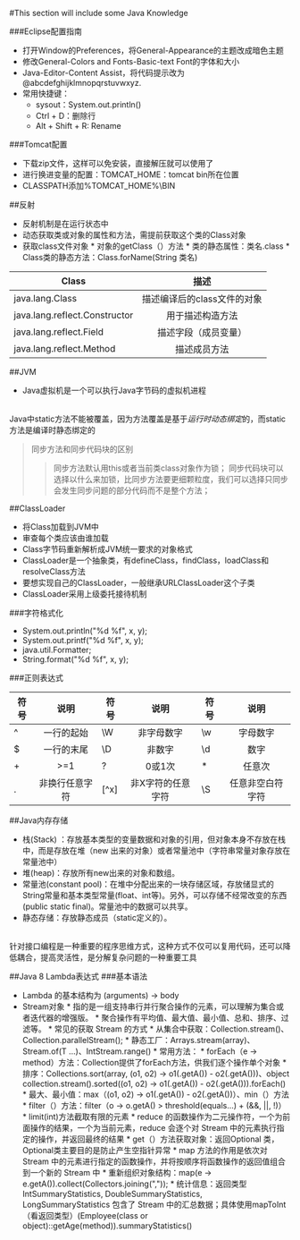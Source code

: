 ﻿#This section will include some Java Knowledge

###Eclipse配置指南
* 打开Window的Preferences，将General-Appearance的主题改成暗色主题
* 修改General-Colors and Fonts-Basic-text Font的字体和大小
* Java-Editor-Content Assist，将代码提示改为@abcdefghijklmnopqrstuvwxyz.
* 常用快捷键：
    * sysout：System.out.println()
    * Ctrl + D：删除行
    * Alt + Shift + R: Rename


###Tomcat配置
* 下载zip文件，这样可以免安装，直接解压就可以使用了
* 进行换进变量的配置：TOMCAT_HOME：tomcat bin所在位置
* CLASSPATH添加%TOMCAT_HOME%\BIN

##反射
* 反射机制是在运行状态中
* 动态获取类或对象的属性和方法，需提前获取这个类的Class对象
* 获取class文件对象
      * 对象的getClass（）方法
      *  类的静态属性：类名.class
      *   Class类的静态方法：Class.forName(String 类名)

| Class        | 描述           | 
| -------------            |:-------------:          |
|java.lang.Class	| 描述编译后的class文件的对象 |
|java.lang.reflect.Constructor	| 用于描述构造方法 |
|java.lang.reflect.Field	| 描述字段（成员变量） |
|java.lang.reflect.Method	| 描述成员方法 |


##JVM
* Java虚拟机是一个可以执行Java字节码的虚拟机进程

<br>    Java中static方法不能被覆盖，因为方法覆盖是基于*运行时动态绑定*的，而static方法是编译时静态绑定的

> 同步方法和同步代码块的区别
>>同步方法默认用this或者当前类class对象作为锁；
>> 同步代码块可以选择以什么来加锁，比同步方法要更细颗粒度，我们可以选择只同步会发生同步问题的部分代码而不是整个方法；

##ClassLoader
* 将Class加载到JVM中
* 审查每个类应该由谁加载
* Class字节码重新解析成JVM统一要求的对象格式
* ClassLoader是一个抽象类，有defineClass，findClass，loadClass和resolveClass方法
* 要想实现自己的ClassLoader，一般继承URLClassLoader这个子类
* ClassLoader采用上级委托接待机制

###字符格式化
* System.out.println("%d %f", x, y);
* System.out.printf("%d %f", x, y);
* java.util.Formatter;
* String.format("%d %f", x, y);

###正则表达式

|符号|	说明|	符号|	说明|	符号|	说明|
| ------------- |:-------------: | ------------- |:-------------: | ------------- |:-------------: |
|^	|一行的起始|	\W	|非字母数字|	\w	|字母数字|
|$	|一行的末尾|	\D	|非数字|	\d	|数字|
|+	|>=1	|?	|0或1次	|*	|任意次|
|.	|非换行任意字符|	[^x]	|非X字符的任意字符|	\S	|任意非空白符字符|

##Java内存存储
* 栈(Stack) ：存放基本类型的变量数据和对象的引用，但对象本身不存放在栈中，而是存放在堆（new 出来的对象）或者常量池中（字符串常量对象存放在常量池中）
* 堆(heap)：存放所有new出来的对象和数组。
* 常量池(constant pool)：在堆中分配出来的一块存储区域，存放储显式的String常量和基本类型常量(float、int等)。另外，可以存储不经常改变的东西(public static final)。常量池中的数据可以共享。
* 静态存储：存放静态成员（static定义的）。

<br>针对接口编程是一种重要的程序思维方式，这种方式不仅可以复用代码，还可以降低耦合，提高灵活性，是分解复杂问题的一种重要工具
<br>

##Java 8 Lambda表达式
###基本语法
* Lambda 的基本结构为 (arguments) -> body
* Stream对象
      * 指的是一组支持串行并行聚合操作的元素，可以理解为集合或者迭代器的增强版。
      * 聚合操作有平均值、最大值、最小值、总和、排序、过滤等。
      * 常见的获取 Stream 的方式
         * 从集合中获取：Collection.stream()、Collection.parallelStream();
         * 静态工厂：Arrays.stream(array)、Stream.of(T …)、IntStream.range()
      * 常用方法：
         * forEach（e -> method）方法：Collection提供了forEach方法，供我们逐个操作单个对象
         * 排序：Collections.sort(array, (o1, o2) -> o1(.getA()) - o2(.getA()))、object collection.stream().sorted((o1, o2) -> o1(.getA()) - o2(.getA())).forEach()
         * 最大、最小值：max（(o1, o2) -> o1(.getA()) - o2(.getA())）、min（）方法
         * filter（）方法：filter（o -> o.getA() > threshold(equals...) + (&&, ||, !)）
         * limit(int)方法截取有限的元素
         * reduce 的函数操作为二元操作符，一个为前面操作的结果，一个为当前元素，reduce 会逐个对 Stream 中的元素执行指定的操作，并返回最终的结果
         * get（）方法获取对象：返回Optional 类，Optional类主要目的是防止产生空指针异常
         * map 方法的作用是依次对 Stream 中的元素进行指定的函数操作，并将按顺序将函数操作的返回值组合到一个新的 Stream 中
         * 重新组织对象结构：map(e -> e.getA()).collect(Collectors.joining(","));
         * 统计信息：返回类型IntSummaryStatistics, DoubleSummaryStatistics, LongSummaryStatistics 包含了 Stream 中的汇总数据；具体使用mapToInt（看返回类型）(Employee(class or object)::getAge(method)).summaryStatistics()
